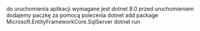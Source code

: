 do uruchomienia aplikacji wymagane jest dotnet 8.0
przed uruchomieniem dodajemy paczkę za pomocą polecenia dotnet add package Microsoft.EntityFrameworkCore.SqlServer
dotnet run